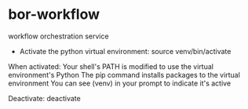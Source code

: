 # bor-workflow
workflow orchestration service


- Activate the python virtual environment:
source venv/bin/activate

When activated:
Your shell's PATH is modified to use the virtual environment's Python
The pip command installs packages to the virtual environment
You can see (venv) in your prompt to indicate it's active

Deactivate:
deactivate